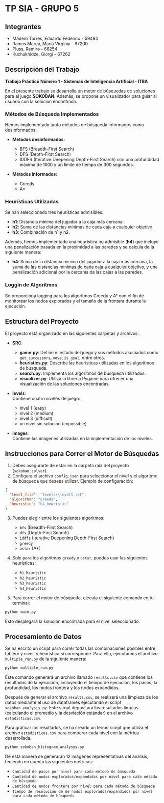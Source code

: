 # TP SIA - GRUPO 5

## Integrantes
- Madero Torres, Eduardo Federico - 59494  
- Ramos Marca, María Virginia - 67200  
- Pluss, Ramiro - 66254  
- Kuchukhidze, Giorgi - 67262  

## Descripción del Trabajo

**Trabajo Práctico Número 1 - Sistemas de Inteligencia Artificial - ITBA**

En el presente trabajo se desarrolla un motor de búsquedas de soluciones para el juego **SOKOBAN**. Además, se propone un visualizador para guiar al usuario con la solución encontrada. 

### Métodos de Búsqueda Implementados

Hemos implementado tanto métodos de búsqueda informados como desinformados:

- **Métodos desinformados**:  
  - BFS (Breadth-First Search)  
  - DFS (Depth-First Search)  
  - IDDFS (Iterative Deepening Depth-First Search) con una profundidad máxima de 1000 y un límite de tiempo de 300 segundos.  

- **Métodos informados**:  
  - Greedy  
  - A*  

### Heurísticas Utilizadas

Se han seleccionado tres heurísticas admisibles:

- **h1**: Distancia mínima del jugador a la caja más cercana.  
- **h2**: Suma de las distancias mínimas de cada caja a cualquier objetivo.  
- **h3**: Combinación de h1 y h2.  

Además, hemos implementado una heurística no admisible (**h4**) que incluye una penalización basada en la proximidad a las paredes y se calcula de la siguiente manera:

- **h4**: Suma de la distancia mínima del jugador a la caja más cercana, la suma de las distancias mínimas de cada caja a cualquier objetivo, y una penalización adicional por la cercanía de las cajas a las paredes.

### Loggin de Algoritmos

Se proporciona logging para los algoritmos Greedy y A* con el fin de monitorear los nodos explorados y el tamaño de la frontera durante la ejecución.

## Estructura del Proyecto

El proyecto está organizado en las siguientes carpetas y archivos:

- **SRC**:  
  - **game.py**: Define el estado del juego y sus métodos asociados como `get_successors`, `move`, `is_goal`, entre otros.  
  - **heuristics.py**: Describe las heurísticas utilizadas en los algoritmos de búsqueda.  
  - **search.py**: Implementa los algoritmos de búsqueda utilizados.  
  - **visualizer.py**: Utiliza la librería Pygame para ofrecer una visualización de las soluciones encontradas.  

- **levels**:  
  Contiene cuatro niveles de juego:  
  - nivel 1 (easy)  
  - nivel 2 (medium)  
  - nivel 3 (difficult)  
  - un nivel sin solución (impossible)  

- **images**:  
  Contiene las imágenes utilizadas en la implementación de los niveles.

## Instrucciones para Correr el Motor de Búsquedas

1. Debes asegurarte de estar en la carpeta raíz del proyecto (`sokoban_solver`).
2. Configura el archivo `config.json` para seleccionar el nivel y el algoritmo de búsqueda que deseas utilizar. Ejemplo de configuración:

```json
{
  "level_file": "levels\\level1.txt",
  "algorithm": "greedy",
  "heuristic": "h4_heuristic"
}
```

3. Puedes elegir entre los siguientes algoritmos:
   - `bfs` (Breadth-First Search)
   - `dfs` (Depth-First Search)
   - `iddfs` (Iterative Deepening Depth-First Search)
   - `greedy`
   - `astar` (A*)

4. Solo para los algoritmos `greedy` y `astar`, puedes usar las siguientes heurísticas:
   - `h1_heuristic`
   - `h2_heuristic`
   - `h3_heuristic`
   - `h4_heuristic`

5. Para correr el motor de búsqueda, ejecuta el siguiente comando en tu terminal:

```bash
python main.py
```

Esto desplegará la solución encontrada para el nivel seleccionado.

## Procesamiento de Datos

Se ha escrito un script para correr todas las combinaciones posibles entre tablero y nivel, y heurística si corresponde. Para ello, ejecutamos el archivo `multiple_run.py` de la siguiente manera:

```bash
python multiple_run.py
```

Este comando generará un archivo llamado `results.csv` que contiene los resultados de la ejecución, incluyendo el tiempo de ejecución, los pasos, la profundidad, los nodos frontera y los nodos expandidos.

Después de generar el archivo `results.csv`, se realizará una limpieza de los datos mediante el uso de dataframes ejecutando el script `sokoban_analysis.py`. Este script depositará los resultados limpios (calculando el promedio y la desviación estándar) en el archivo `estadisticas.csv`.

Para graficar los resultados, se ha creado un tercer script que utiliza el archivo `estadisticas.csv` para comparar cada nivel con la métrica desarrollada.

```bash
python sokoban_histogram_analysys.py
```

De esta manera se generarán 12 imágenes representativas del análisis, teniendo en cuenta las siguientes métricas:

   - `Cantidad de pasos por nivel para cada método de búsqueda`
   - `Cantidad de nodos explorados/expandidos por nivel para cada método de búsqueda`
   - `Cantidad de nodos frontera por nivel para cada método de búsqueda`
   - `Tiempo de resolución de de nodos explorados/expandidos por nivel para cada método de búsqueda`

